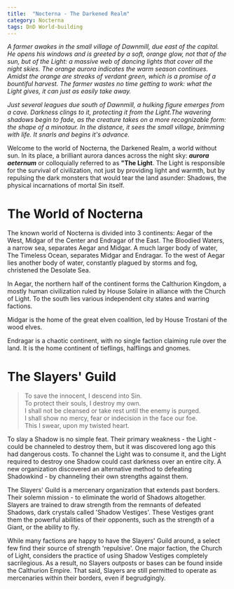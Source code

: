 ```yaml
---
title:  "Nocterna - The Darkened Realm"
category: Nocterna
tags: DnD World-building
---
```


*A farmer awakes in the small village of Dawnmill, due east of the capital. He opens his windows and is greeted by a soft, orange glow, not that of the sun, 
but of the Light: a massive web of dancing lights that cover all the night skies. The orange aurora indicates the warm season continues. Amidst the orange 
are streaks of verdant green, which is a promise of a bountiful harvest. The farmer wastes no time getting to work: what the Light gives, it can just as easily take away.*

*Just several leagues due south of Dawnmill, a hulking figure emerges from a cave. Darkness clings to it, protecting it from the Light.The wavering shadows begin to fade, as the creature takes on a more recognizable form: the shape of a minotaur. In the distance, it sees the small village, brimming with life. It snarls and begins it's advance.*

Welcome to the world of Nocterna, the Darkened Realm, a world without sun. In its place, a brilliant aurora dances across the night sky: ***aurora aeternum*** or colloquially referred to as **"The Light**. The Light is responsible for the survival of civilization, not just by providing light and warmth, but by repulsing the dark monsters that would tear the land asunder: Shadows, the physical incarnations of mortal Sin itself. 

# The World of Nocterna

The known world of Nocterna is divided into 3 continents: Aegar of the West, Midgar of the Center and Endragar of the East. The Bloodied Waters, a narrow sea, separates Aegar and Midgar. A much larger body of water, The Timeless Ocean, separates Midgar and Endragar. To the west of Aegar lies another body of water, constantly plagued by storms and fog, christened the Desolate Sea.

In Aegar, the northern half of the continent forms the Calthurion Kingdom, a mostly human civilization ruled by House Solaire in alliance with the Church of Light. To the south lies various independent city states and warring factions.

Midgar is the home of the great elven coalition, led by House Trostani of the wood elves. 

Endragar is a chaotic continent, with no single faction claiming rule over the land. It is the home continent of tieflings, halflings and gnomes.

# The Slayers' Guild

> To save the innocent, I descend into Sin.<br>
> To protect their souls, I destroy my own.<br>
> I shall not be cleansed or take rest until the enemy is purged.<br>
> I shall show no mercy, fear or indecision in the face our foe.<br>
> This I swear, upon my twisted heart.

To slay a Shadow is no simple feat. Their primary weakness - the Light - could be channeled to destroy them, but it was discovered long ago this had dangerous costs. To channel the Light was to consume it, and the Light required to destroy one Shadow could cast darkness over an entire city. A new organization discovered an alternative method to defeating Shadowkind - by channeling their own strengths against them.

The Slayers' Guild is a mercenary organization that extends past borders. Their solemn mission - to eliminate the world of Shadows altogether. Slayers are trained to draw strength from the remnants of defeated Shadows, dark crystals called 'Shadow Vestiges'. These Vestiges grant them the powerful abilities of their opponents, such as the strength of a Giant, or the ability to fly.

While many factions are happy to have the Slayers' Guild around, a select few find their source of strength 'repulsive'. One major faction, the Church of Light, considers the practice of using Shadow Vestiges completely sacrilegious. As a result, no Slayers outposts or bases can be found inside the Calthurion Empire. That said, Slayers are still permitted to operate as mercenaries within their borders, even if begrudgingly.
